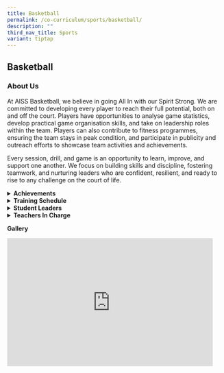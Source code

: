 ```yaml
---
title: Basketball
permalink: /co-curriculum/sports/basketball/
description: ""
third_nav_title: Sports
variant: tiptap
---
```

<h2>Basketball</h2>
<h3>About Us</h3>
<p>At AISS Basketball, we believe in going All In with our Spirit Strong.
We are committed to developing every player to reach their full potential,
both on and off the court. Players have opportunities to analyse game statistics,
develop practical game organisation skills, and take on leadership roles
within the team. Players can also contribute to fitness programmes, ensuring
the team stays in peak condition, and participate in publicity and outreach
efforts to showcase team activities and achievements.</p>
<p>Every session, drill, and game is an opportunity to learn, improve, and
support one another. We focus on building skills and discipline, fostering
teamwork, and nurturing leaders who are confident, resilient, and ready
to rise to any challenge on the court of life.</p>
<div data-type="detailGroup" class="isomer-accordion-group isomer-accordion isomer-accordion-white">
<details class="isomer-details">
<summary><strong>Achievements</strong>
</summary>
<div data-type="detailsContent" class="isomer-details-content">
<p><strong>NSG Basketball Championships (North Zone)</strong>
</p>
<p><strong><u>2025</u></strong>
</p>
<p>B Boys: Zone – 1st Round</p>
<p>C Boys: National League 3</p>
<p>B Girls: Zone – 3rd place finish; National - 1st Round</p>
<p>C Girls: National League 3</p>
<p><strong><u>2024</u></strong>
</p>
<p>B Boys: Zone - 2nd Round</p>
<p>C Boys: National League 3</p>
<p>B Girls: Zone – 2nd Round</p>
<p>C Girls: National League 3</p>
<p><strong><u>2023</u></strong>
</p>
<p>B Boys: Zone - 2nd Round</p>
<p>C Boys: Zone - 2nd Round</p>
<p>B Girls: Zone – 3rd place finish; National - 1st round</p>
<p>C Girls: Zone - 1st Round</p>
<p><strong><u>2022<br></u></strong>B Boys: Zone - 1st Runner up
<br>C Boys: Zone - 2nd Round</p>
<p>B Girls: Zone - 2nd Round
<br>C Girls: Zone - 1st Round</p>
<p><strong><u>2021<br></u></strong>B Boys: N.A
<br>C Boys: N.A</p>
<p>B Girls: N.A
<br>C Girls: N.A</p>
<p><strong><u>2020<br></u></strong>B Boys: Did not finish
<br>C Boys: N.A</p>
<p>B Girls: Zone - 2nd round (DNF)
<br>C Girls: N.A</p>
<p><strong><u>2019<br></u></strong>B Boys: 2nd Round&nbsp;
<br>C Boys: 2nd Round</p>
<p>B Girls: 1st Round
<br>C Girls: 1st Round</p>
<p><strong><u>2018<br></u></strong>B Boys: 2nd Round&nbsp;
<br>C Boys: 1st Round</p>
<p>B Girls: 4th Placing
<br>C Girls: 1st Round</p>
</div>
</details>
</div>
<div data-type="detailGroup" class="isomer-accordion-group isomer-accordion isomer-accordion-white">
<details class="isomer-details">
<summary><strong>Training Schedule</strong>
</summary>
<div data-type="detailsContent" class="isomer-details-content">
<p><strong>Wednesdays </strong>
<br>3.30-5.30pm
<br>
<br><strong>Fridays </strong>
<br>2-5pm</p>
</div>
</details>
</div>
<div data-type="detailGroup" class="isomer-accordion-group isomer-accordion isomer-accordion-white">
<details class="isomer-details">
<summary><strong>Student Leaders</strong>
</summary>
<div data-type="detailsContent" class="isomer-details-content">
<p><strong>Boys Captain<br></strong>Sia Andy</p>
<p>Kommula Vaibhav Reddy (Vice-captain)</p>
<p>Eugene Low Zhuo Feng (Vice-captain)
<br>
</p>
<p><strong>Girls Captain<br></strong>Dania Nurallysya Putri Mohamed Hizan</p>
<p>Kaley Chng Ya Qi (Vice-captain)</p>
<p>Ng Xuan Wen (Vice-captain)</p>
</div>
</details>
</div>
<div data-type="detailGroup" class="isomer-accordion-group isomer-accordion isomer-accordion-white">
<details class="isomer-details">
<summary><strong>Teachers In Charge</strong>
</summary>
<div data-type="detailsContent" class="isomer-details-content">
<p><strong>Mr Daniel Chan Chong Weng (OIC)<br>Contact:&nbsp;<a href="mailto:daniel_chan_chong_weng@moe.edu.sg" rel="noopener noreferrer nofollow" target="_blank">daniel_chan_chong_weng@moe.edu.sg</a></strong> 
<br>Ms Tsang Wing Han</p>
<p>Ms Lim Hui Hung</p>
</div>
</details>
</div>
<p><strong>Gallery</strong>
</p>
<div class="iframe-wrapper">
<iframe height="299" width="480" allowfullscreen="true" frameborder="0" src="https://docs.google.com/presentation/d/e/2PACX-1vR9DKpGzIFyyaEaL2fLhJ3AQ9efxakgYd9XHB1EQpQehg8VBfqxDnOqHzSKD2eW4SAoOtBZqYKCudAG/pubembed?start=true&amp;loop=true&amp;delayms=5000"></iframe>
</div>
<p></p>